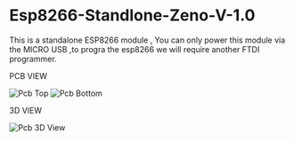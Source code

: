 # Esp8266-Standlone-Zeno-V-1.0
This is a standalone ESP8266 module , You can only power this module via the MICRO USB ,to progra the esp8266 we will require another FTDI programmer. 


PCB VIEW 

![Pcb Top](https://user-images.githubusercontent.com/25906435/117949297-9afc6880-b32f-11eb-8de0-e6b6c521559d.png)
![Pcb Bottom](https://user-images.githubusercontent.com/25906435/117949456-c4b58f80-b32f-11eb-9aa7-af5af5183440.png)

3D VIEW 

![Pcb 3D View](https://user-images.githubusercontent.com/25906435/117949578-e282f480-b32f-11eb-98e8-7d111106c9ca.png)
